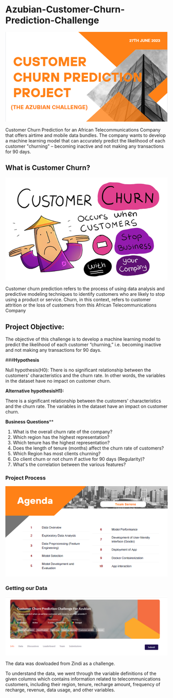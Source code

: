 # Azubian-Customer-Churn-Prediction-Challenge

![Alt text](<churn poster-1.png>)

Customer Churn Prediction for an African Telecommunications Company that offers airtime and mobile data bundles. The company wants to develop a machine learning model that can accurately predict the likelihood of each customer "churning" – becoming inactive and not making any transactions for 90 days.

## **What is Customer Churn?**
![Alt text](5-Effective-Tips-To-Reduce-Customer-Churn-removebg-preview-1.png)

Customer churn prediction refers to the process of using data analysis and predictive modeling techniques to identify customers who are likely to stop using a product or service. Churn, in this context, refers to customer attrition or the loss of customers from this African Telecommunications Company

## **Project Objective:**

The objective of this challenge is to develop a machine learning model to predict the likelihood of each customer “churning,” i.e. becoming inactive and not making any transactions for 90 days.

###**Hypothesis**

Null hypothesis(H0): There is no significant relationship between the customers' characteristics and the churn rate. In other words, the variables in the dataset have no impact on customer churn.

**Alternative hypothesisH1):** 

There is a significant relationship between the customers' characteristics and the churn rate. The variables in the dataset have an impact on customer churn.

**Business Questions****
1. What is the overall churn rate of the company?
2. Which region has the highest representation?
3. Which tenure has the highest representation?
4. Does the length of tenure (months) affect the churn rate of customers?
5. Which Region has most clients churning?
6. Do client churn or not churn if active for 90 days (Regularity)?
7. What's the correlation between the various features?

### **Project Process**

![Alt text](c1-1.png)

### **Getting our Data**

![Alt text](Z1-1.png)

The data was dowloaded from Zindi as a challenge.

To understand the data, we went through the variable definitions of the given columns which contains information related to telecommunications customers, including their region, tenure, recharge amount, frequency of recharge, revenue, data usage, and other variables.
